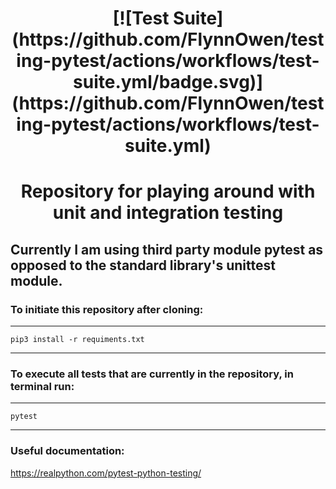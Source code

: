 <h1 align="center">[![Test Suite](https://github.com/FlynnOwen/testing-pytest/actions/workflows/test-suite.yml/badge.svg)](https://github.com/FlynnOwen/testing-pytest/actions/workflows/test-suite.yml)</h1>

<h1 align="center">Repository for playing around with unit and integration testing</h1>

## Currently I am using third party module pytest as opposed to the standard library's unittest module. 


### To initiate this repository after cloning:

------------
	pip3 install -r requiments.txt
------------

### To execute all tests that are currently in the repository, in terminal run:

------------
	pytest
------------

### Useful documentation:
https://realpython.com/pytest-python-testing/
